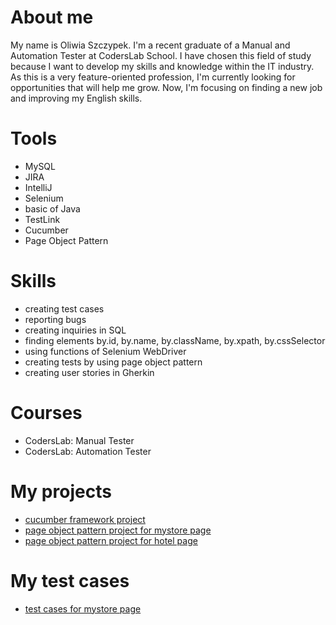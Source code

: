 
# About me

My name is Oliwia Szczypek. I'm a recent graduate of a Manual and Automation Tester at CodersLab School.
I have chosen this field of study because I want to develop my skills and knowledge within the IT industry. 
As this is a very feature-oriented profession, I'm currently looking for opportunities that will help me grow. 
Now, I'm focusing on finding a new job and improving my English skills.

# Tools

- MySQL 
- JIRA
- IntelliJ
- Selenium 
- basic of Java
- TestLink
- Cucumber
- Page Object Pattern

# Skills

- creating test cases
- reporting bugs
- creating inquiries in SQL
- finding elements by.id, by.name, by.className, by.xpath, by.cssSelector
- using functions of Selenium WebDriver
- creating tests by using page object pattern
- creating user stories in Gherkin 

# Courses

- CodersLab: Manual Tester
- CodersLab: Automation Tester

# My projects

- [cucumber framework project](https://github.com/miaoliwka/project_cucumber_framework.git "https://github.com/miaoliwka/project_cucumber_framework.git")
- [page object pattern project for mystore page](https://github.com/miaoliwka/project_page_object_pattern.git "https://github.com/miaoliwka/project_page_object_pattern.git")
- [page object pattern project for hotel page](https://github.com/miaoliwka/project2_page_object_pattern.git "https://github.com/miaoliwka/project2_page_object_pattern.git")

# My test cases

- [test cases for mystore page](https://drive.google.com/drive/u/0/folders/1Tc5QtWbYx9I7eGuvPnZWxkPVndYFO8CV "https://drive.google.com/drive/u/0/folders/1Tc5QtWbYx9I7eGuvPnZWxkPVndYFO8CV")
